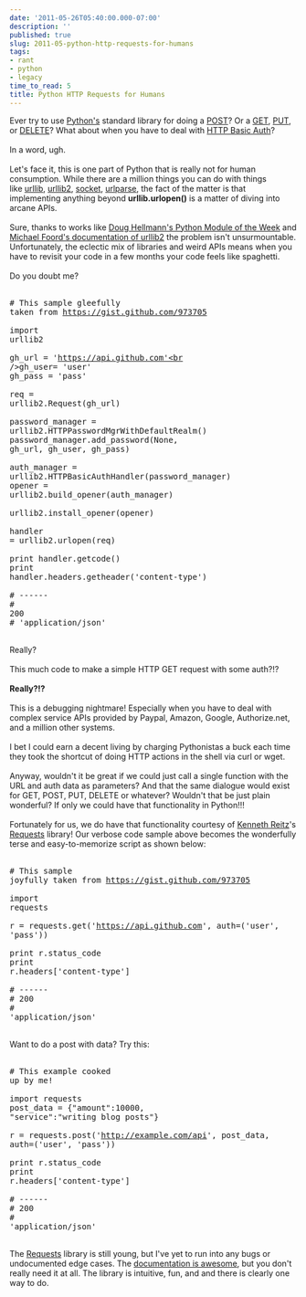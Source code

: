 ```yaml
---
date: '2011-05-26T05:40:00.000-07:00'
description: ''
published: true
slug: 2011-05-python-http-requests-for-humans
tags:
- rant
- python
- legacy
time_to_read: 5
title: Python HTTP Requests for Humans
---
```


Ever try to use <a href="http://python.org/">Python's</a> standard library for doing a <a href="http://en.wikipedia.org/wiki/POST_(HTTP)">POST</a>? Or a <a href="http://en.wikipedia.org/wiki/GET_(HTTP)">GET</a>,&nbsp;<a href="http://en.wikipedia.org/wiki/PUT_(HTTP)">PUT</a>, or <a href="http://en.wikipedia.org/wiki/DELETE_(HTTP)">DELETE</a>? What about when you have to deal with&nbsp;<a href="http://en.wikipedia.org/wiki/Basic_access_authentication">HTTP Basic Auth</a>?<br /><br />In a word, ugh.<br /><br />Let's face it, this is one part of Python that is really not for human consumption. While there are a million things you can do with things like&nbsp;<a href="http://docs.python.org/library/urllib.html">urllib</a>,&nbsp;<a href="http://docs.python.org/library/urllib2.html">urllib2</a>,&nbsp;<a href="http://docs.python.org/library/socket.html">socket</a>,&nbsp;<a href="http://docs.python.org/library/urlparse.html">urlparse</a>, the fact of the matter is that implementing anything beyond <b>urllib.urlopen()</b> is a matter of diving into arcane APIs.<br /><br />Sure, thanks to works like <a href="http://www.doughellmann.com/PyMOTW/">Doug Hellmann's Python Module of the Week</a>&nbsp;and <a href="http://www.voidspace.org.uk/python/articles/urllib2.shtml">Michael Foord's documentation of urllib2</a>&nbsp;the problem isn't unsurmountable. Unfortunately, the eclectic mix of libraries and weird APIs means when you have to revisit your code in a few months your code feels like spaghetti.<br /><br />Do you doubt me?<br /><br /><pre class="prettyprint lang-py"># This sample gleefully taken from https://gist.github.com/973705<br /><br />import urllib2<br /><br />gh_url = 'https://api.github.com'<br />gh_user= 'user'<br />gh_pass = 'pass'<br /><br />req = urllib2.Request(gh_url)<br /><br />password_manager = urllib2.HTTPPasswordMgrWithDefaultRealm()<br />password_manager.add_password(None, gh_url, gh_user, gh_pass)<br /><br />auth_manager = urllib2.HTTPBasicAuthHandler(password_manager)<br />opener = urllib2.build_opener(auth_manager)<br /><br />urllib2.install_opener(opener)<br /><br />handler = urllib2.urlopen(req)<br /><br />print handler.getcode()<br />print handler.headers.getheader('content-type')<br /><br /># ------<br /># 200<br /># 'application/json'</pre><br />Really?<br /><br />This much code to make a simple HTTP GET request with some auth?!?<br /><br /><b>Really?!?</b><br /><br />This is a debugging nightmare! Especially when you have to deal with complex service APIs provided by Paypal, Amazon, Google, Authorize.net, and a million other systems.<br /><br />I bet I could earn a decent living by charging Pythonistas a buck each time they took the shortcut of doing HTTP actions in the shell via curl or wget. <br /><br />Anyway, wouldn't it be great if we could just call a single function with the URL and auth data as parameters? And that the same dialogue would exist for GET, POST, PUT, DELETE or whatever? Wouldn't that be just plain wonderful? If only we could have that functionality in Python!!!<br /><br />Fortunately for us, we do have that functionality courtesy of <a href="http://kennethreitz.com/">Kenneth Reitz</a>'s <a href="http://pypi.python.org/pypi/requests">Requests</a> library! Our verbose code sample above becomes the wonderfully terse and easy-to-memorize script as shown below:<br /><br /><pre class="prettyprint lang-py"># This sample joyfully taken from https://gist.github.com/973705<br /><br />import requests<br /><br />r = requests.get('https://api.github.com', auth=('user', 'pass'))<br /><br />print r.status_code<br />print r.headers['content-type']<br /><br /># ------<br /># 200<br /># 'application/json'</pre><br />Want to do a post with data? Try this:<br /><br /><pre class="prettyprint lang-py"># This example cooked up by me!<br /><br />import requests<br />post_data = {"amount":10000, "service":"writing blog posts"}<br /><br />r = requests.post('http://example.com/api', post_data, auth=('user', 'pass'))<br /><br />print r.status_code<br />print r.headers['content-type']<br /><br /># ------<br /># 200<br /># 'application/json'</pre><br />The <a href="https://github.com/kennethreitz/requests">Requests</a> library is still young, but I've yet to run into any bugs or undocumented edge cases. The <a href="http://docs.python-requests.org/en/latest/index.html">documentation is awesome</a>, but you don't really need it at all. The library is intuitive, fun, and and there is clearly one way to do.